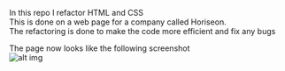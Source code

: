 In this repo I refactor HTML and CSS<br>
This is done on a web page for a company called Horiseon.<br>
The refactoring is done to make the code more efficient and fix any bugs<br>


The page now looks like the following screenshot<br>
![alt img](./assets/images/Horiseon_screenshot.png)